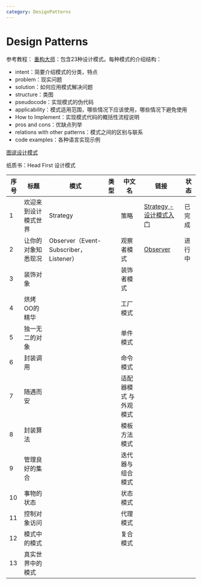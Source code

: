 ```yaml
---
category: DesignPatterns
---
```


# Design Patterns

参考教程：
[重构大师](https://refactoring.guru/design-patterns/catalog?_gl=1*1aybz2x*_ga*MTI1ODAzODczNC4xNzMwNDc0Mjcy*_ga_SR8Y3GYQYC*czE3NTQ3NDc4NzgkbzM2JGcwJHQxNzU0NzQ3ODc4JGo2MCRsMCRoMA..)：包含23种设计模式。每种模式的介绍结构：
- intent：简要介绍模式的分类，特点
- problem：现实问题
- solution：如何应用模式解决问题
- structure：类图
- pseudocode：实现模式的伪代码
- applicability：模式适用范围，哪些情况下应该使用，哪些情况下避免使用
- How to Implement：实现模式代码的概括性流程说明
- pros and cons：优缺点列举
- relations with other patterns：模式之间的区别与联系
- code examples：各种语言实现示例

[图说设计模式](https://design-patterns.readthedocs.io/zh-cn/latest/index.html)

纸质书：Head First 设计模式


| 序号  | 标题         | 模式                                  | 类型  | 中文名          | 链接                                            | 状态  |
| --- | ---------- | ----------------------------------- | --- | ------------ | --------------------------------------------- | --- |
| 1   | 欢迎来到设计模式世界 | Strategy                            |     | 策略           | [Strategy - 设计模式入门](Strategy%20-%20设计模式入门.md) | 已完成 |
| 2   | 让你的对象知悉现况  | Observer（Event-Subscriber，Listener） |     | 观察者模式        | [Observer](Observer.md)                       | 进行中 |
| 3   | 装饰对象       |                                     |     | 装饰者模式        |                                               |     |
| 4   | 烘烤OO的精华    |                                     |     | 工厂模式         |                                               |     |
| 5   | 独一无二的对象    |                                     |     | 单件模式         |                                               |     |
| 6   | 封装调用       |                                     |     | 命令模式         |                                               |     |
| 7   | 随遇而安       |                                     |     | 适配器模式 与 外观模式 |                                               |     |
| 8   | 封装算法       |                                     |     | 模板方法模式       |                                               |     |
| 9   | 管理良好的集合    |                                     |     | 迭代器与组合模式     |                                               |     |
| 10  | 事物的状态      |                                     |     | 状态模式         |                                               |     |
| 11  | 控制对象访问     |                                     |     | 代理模式         |                                               |     |
| 12  | 模式中的模式     |                                     |     | 复合模式         |                                               |     |
| 13  | 真实世界中的模式   |                                     |     |              |                                               |     |
